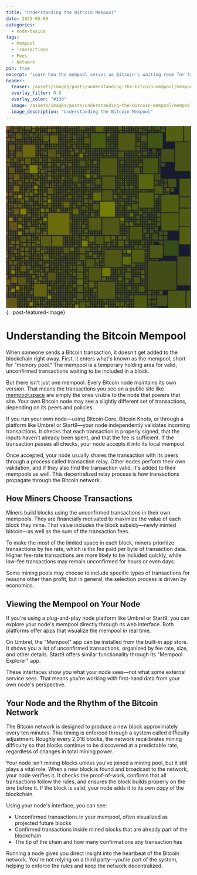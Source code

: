```yaml
---
title: "Understanding the Bitcoin Mempool"
date: 2025-05-09
categories:
  - node-basics
tags:
  - Mempool
  - Transactions
  - Fees
  - Network
pin: true
excerpt: "Learn how the mempool serves as Bitcoin's waiting room for transactions, and how it affects your transaction's journey."
header:
  teaser: /assets/images/posts/understanding-the-bitcoin-mempool/mempool-image.png
  overlay_filter: 0.5
  overlay_color: "#333"
  image: /assets/images/posts/understanding-the-bitcoin-mempool/mempool-image.png
  image_description: "Understanding the Bitcoin Mempool"
---
```


![Understanding the Bitcoin Mempool](/assets/images/posts/understanding-the-bitcoin-mempool/mempool-image.png){: .post-featured-image}

# Understanding the Bitcoin Mempool

When someone sends a Bitcoin transaction, it doesn't get added to the blockchain right away. First, it enters what's known as the mempool, short for "memory pool." The mempool is a temporary holding area for valid, unconfirmed transactions waiting to be included in a block.

But there isn't just one mempool. Every Bitcoin node maintains its own version. That means the transactions you see on a public site like [mempool.space](https://mempool.space) are simply the ones visible to the node that powers that site. Your own Bitcoin node may see a slightly different set of transactions, depending on its peers and policies.

If you run your own node—using Bitcoin Core, Bitcoin Knots, or through a platform like Umbrel or Start9—your node independently validates incoming transactions. It checks that each transaction is properly signed, that the inputs haven't already been spent, and that the fee is sufficient. If the transaction passes all checks, your node accepts it into its local mempool.

Once accepted, your node usually shares the transaction with its peers through a process called transaction relay. Other nodes perform their own validation, and if they also find the transaction valid, it's added to their mempools as well. This decentralized relay process is how transactions propagate through the Bitcoin network.

## How Miners Choose Transactions

Miners build blocks using the unconfirmed transactions in their own mempools. They are financially motivated to maximize the value of each block they mine. That value includes the block subsidy—newly minted bitcoin—as well as the sum of the transaction fees.

To make the most of the limited space in each block, miners prioritize transactions by fee rate, which is the fee paid per byte of transaction data. Higher fee-rate transactions are more likely to be included quickly, while low-fee transactions may remain unconfirmed for hours or even days.

Some mining pools may choose to include specific types of transactions for reasons other than profit, but in general, the selection process is driven by economics.

## Viewing the Mempool on Your Node

If you're using a plug-and-play node platform like Umbrel or Start9, you can explore your node's mempool directly through its web interface. Both platforms offer apps that visualize the mempool in real time.

On Umbrel, the "Mempool" app can be installed from the built-in app store. It shows you a list of unconfirmed transactions, organized by fee rate, size, and other details. Start9 offers similar functionality through its "Mempool Explorer" app.

These interfaces show you what your node sees—not what some external service sees. That means you're working with first-hand data from your own node's perspective.

## Your Node and the Rhythm of the Bitcoin Network

The Bitcoin network is designed to produce a new block approximately every ten minutes. This timing is enforced through a system called difficulty adjustment. Roughly every 2,016 blocks, the network recalibrates mining difficulty so that blocks continue to be discovered at a predictable rate, regardless of changes in total mining power.

Your node isn't mining blocks unless you've joined a mining pool, but it still plays a vital role. When a new block is found and broadcast to the network, your node verifies it. It checks the proof-of-work, confirms that all transactions follow the rules, and ensures the block builds properly on the one before it. If the block is valid, your node adds it to its own copy of the blockchain.

Using your node's interface, you can see:

- Unconfirmed transactions in your mempool, often visualized as projected future blocks
- Confirmed transactions inside mined blocks that are already part of the blockchain
- The tip of the chain and how many confirmations any transaction has

Running a node gives you direct insight into the heartbeat of the Bitcoin network. You're not relying on a third party—you're part of the system, helping to enforce the rules and keep the network decentralized.
